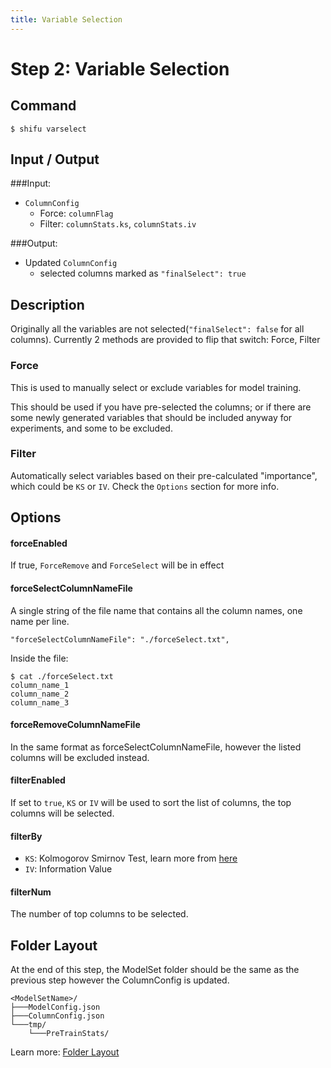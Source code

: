 ```yaml
---
title: Variable Selection
---
```


Step 2: Variable Selection
===========================

Command
--------

    $ shifu varselect

Input / Output
--------------

###Input: 

* ``ColumnConfig``
    * Force: ``columnFlag``
    * Filter: ``columnStats.ks``, ``columnStats.iv`` 

###Output:

* Updated ``ColumnConfig`` 
    * selected columns marked as ``"finalSelect": true``

Description
-----------

Originally all the variables are not selected(``"finalSelect": false`` for all columns). Currently 2 methods are provided to flip that switch: Force, Filter

### Force

This is used to manually select or exclude variables for model training. 

This should be used if you have pre-selected the columns; or if there are some newly generated variables that should be included anyway for experiments, and some to be excluded.

### Filter

Automatically select variables based on their pre-calculated "importance", which could be ``KS`` or ``IV``. Check the ``Options`` section for more info.


Options
-------

#### forceEnabled

If true, ``ForceRemove`` and ``ForceSelect`` will be in effect

#### forceSelectColumnNameFile

A single string of the file name that contains all the column names, one name per line.

    "forceSelectColumnNameFile": "./forceSelect.txt",

Inside the file:

    $ cat ./forceSelect.txt
    column_name_1
    column_name_2
    column_name_3

#### forceRemoveColumnNameFile

In the same format as forceSelectColumnNameFile, however the listed columns will be excluded instead.

#### filterEnabled

If set to ``true``, ``KS`` or ``IV`` will be used to sort the list of columns, the top columns will be selected.

#### filterBy

* ``KS``: Kolmogorov Smirnov Test, learn more from [here](http://en.wikipedia.org/wiki/Kolmogorov%E2%80%93Smirnov_test)
* ``IV``: Information Value

#### filterNum

The number of top columns to be selected.

Folder Layout
-------------

At the end of this step, the ModelSet folder should be the same as the previous step however the ColumnConfig is updated.

    <ModelSetName>/
    ├───ModelConfig.json
    ├───ColumnConfig.json
    └───tmp/
        └───PreTrainStats/

Learn more: [Folder Layout](/docs/shifu-core/0.2.x/guide/layout)